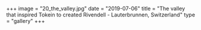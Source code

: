 +++
image = "20_the_valley.jpg"
date = "2019-07-06"
title = "The valley that inspired Tokein to created Rivendell -  Lauterbrunnen, Switzerland"
type = "gallery"
+++
